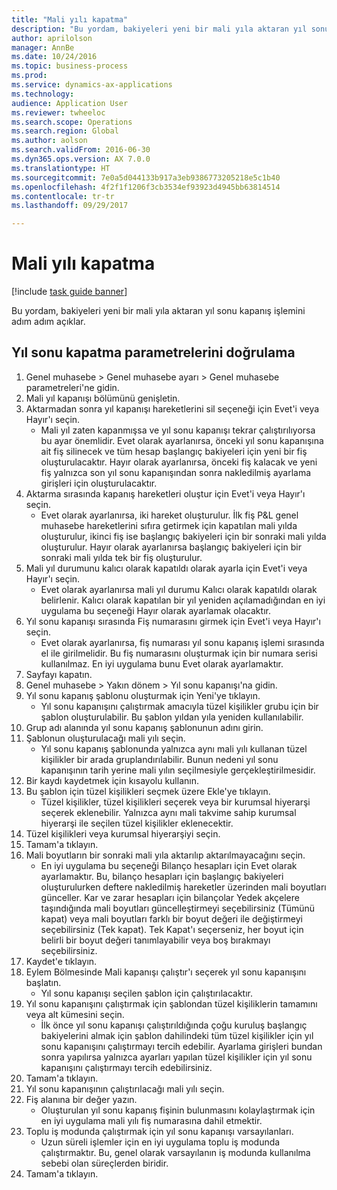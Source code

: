 ```yaml
--- 
title: "Mali yılı kapatma"
description: "Bu yordam, bakiyeleri yeni bir mali yıla aktaran yıl sonu kapanış işlemini adım adım açıklar."
author: aprilolson
manager: AnnBe
ms.date: 10/24/2016
ms.topic: business-process
ms.prod: 
ms.service: dynamics-ax-applications
ms.technology: 
audience: Application User
ms.reviewer: twheeloc
ms.search.scope: Operations
ms.search.region: Global
ms.author: aolson
ms.search.validFrom: 2016-06-30
ms.dyn365.ops.version: AX 7.0.0
ms.translationtype: HT
ms.sourcegitcommit: 7e0a5d044133b917a3eb9386773205218e5c1b40
ms.openlocfilehash: 4f2f1f1206f3cb3534ef93923d4945bb63814514
ms.contentlocale: tr-tr
ms.lasthandoff: 09/29/2017

---
```

# <a name="close-the-fiscal-year"></a>Mali yılı kapatma

[!include [task guide banner](../../includes/task-guide-banner.md)]

Bu yordam, bakiyeleri yeni bir mali yıla aktaran yıl sonu kapanış işlemini adım adım açıklar.


## <a name="validate-year-end-close-parameters"></a>Yıl sonu kapatma parametrelerini doğrulama
1. Genel muhasebe > Genel muhasebe ayarı > Genel muhasebe parametreleri'ne gidin.
2. Mali yıl kapanışı bölümünü genişletin.
3. Aktarmadan sonra yıl kapanışı hareketlerini sil seçeneği için Evet'i veya Hayır'ı seçin.
    * Mali yıl zaten kapanmışsa ve yıl sonu kapanışı tekrar çalıştırılıyorsa bu ayar önemlidir. Evet olarak ayarlanırsa, önceki yıl sonu kapanışına ait fiş silinecek ve tüm hesap başlangıç bakiyeleri için yeni bir fiş oluşturulacaktır. Hayır olarak ayarlanırsa, önceki fiş kalacak ve yeni fiş yalnızca son yıl sonu kapanışından sonra nakledilmiş ayarlama girişleri için oluşturulacaktır.  
4. Aktarma sırasında kapanış hareketleri oluştur için Evet'i veya Hayır'ı seçin.
    * Evet olarak ayarlanırsa, iki hareket oluşturulur. İlk fiş P&L genel muhasebe hareketlerini sıfıra getirmek için kapatılan mali yılda oluşturulur, ikinci fiş ise başlangıç bakiyeleri için bir sonraki mali yılda oluşturulur. Hayır olarak ayarlanırsa başlangıç bakiyeleri için bir sonraki mali yılda tek bir fiş oluşturulur.  
5. Mali yıl durumunu kalıcı olarak kapatıldı olarak ayarla için Evet'i veya Hayır'ı seçin.
    * Evet olarak ayarlanırsa mali yıl durumu Kalıcı olarak kapatıldı olarak belirlenir.  Kalıcı olarak kapatılan bir yıl yeniden açılamadığından en iyi uygulama bu seçeneği Hayır olarak ayarlamak olacaktır.  
6. Yıl sonu kapanışı sırasında Fiş numarasını girmek için Evet'i veya Hayır'ı seçin.
    * Evet olarak ayarlanırsa, fiş numarası yıl sonu kapanış işlemi sırasında el ile girilmelidir. Bu fiş numarasını oluşturmak için bir numara serisi kullanılmaz. En iyi uygulama bunu Evet olarak ayarlamaktır.  
7. Sayfayı kapatın.
8. Genel muhasebe > Yakın dönem > Yıl sonu kapanışı'na gidin.
9. Yıl sonu kapanış şablonu oluşturmak için Yeni'ye tıklayın.
    * Yıl sonu kapanışını çalıştırmak amacıyla tüzel kişilikler grubu için bir şablon oluşturulabilir. Bu şablon yıldan yıla yeniden kullanılabilir.  
10. Grup adı alanında yıl sonu kapanış şablonunun adını girin.
11. Şablonun oluşturulacağı mali yılı seçin.
    * Yıl sonu kapanış şablonunda yalnızca aynı mali yılı kullanan tüzel kişilikler bir arada gruplandırılabilir. Bunun nedeni yıl sonu kapanışının tarih yerine mali yılın seçilmesiyle gerçekleştirilmesidir.  
12. Bir kaydı kaydetmek için kısayolu kullanın.
13. Bu şablon için tüzel kişilikleri seçmek üzere Ekle'ye tıklayın.
    * Tüzel kişilikler, tüzel kişilikleri seçerek veya bir kurumsal hiyerarşi seçerek eklenebilir.  Yalnızca aynı mali takvime sahip kurumsal hiyerarşi ile seçilen tüzel kişilikler eklenecektir.  
14. Tüzel kişilikleri veya kurumsal hiyerarşiyi seçin.
15. Tamam'a tıklayın.
16. Mali boyutların bir sonraki mali yıla aktarılıp aktarılmayacağını seçin.
    * En iyi uygulama bu seçeneği Bilanço hesapları için Evet olarak ayarlamaktır.  Bu, bilanço hesapları için başlangıç bakiyeleri oluşturulurken deftere nakledilmiş hareketler üzerinden mali boyutları günceller.  Kar ve zarar hesapları için bilançolar Yedek akçelere taşındığında mali boyutları güncelleştirmeyi seçebilirsiniz (Tümünü kapat) veya mali boyutları farklı bir boyut değeri ile değiştirmeyi seçebilirsiniz (Tek kapat). Tek Kapat'ı seçerseniz, her boyut için belirli bir boyut değeri tanımlayabilir veya boş bırakmayı seçebilirsiniz.  
17. Kaydet'e tıklayın.
18. Eylem Bölmesinde Mali kapanışı çalıştır'ı seçerek yıl sonu kapanışını başlatın.
    * Yıl sonu kapanışı seçilen şablon için çalıştırılacaktır.  
19. Yıl sonu kapanışını çalıştırmak için şablondan tüzel kişiliklerin tamamını veya alt kümesini seçin.
    * İlk önce yıl sonu kapanışı çalıştırıldığında çoğu kuruluş başlangıç bakiyelerini almak için şablon dahilindeki tüm tüzel kişilikler için yıl sonu kapanışını çalıştırmayı tercih edebilir. Ayarlama girişleri bundan sonra yapılırsa yalnızca ayarları yapılan tüzel kişilikler için yıl sonu kapanışını çalıştırmayı tercih edebilirsiniz.  
20. Tamam'a tıklayın.
21. Yıl sonu kapanışının çalıştırılacağı mali yılı seçin.
22. Fiş alanına bir değer yazın.
    * Oluşturulan yıl sonu kapanış fişinin bulunmasını kolaylaştırmak için en iyi uygulama mali yılı fiş numarasına dahil etmektir.  
23. Toplu iş modunda çalıştırmak için yıl sonu kapanışı varsayılanları.
    * Uzun süreli işlemler için en iyi uygulama toplu iş modunda çalıştırmaktır. Bu, genel olarak varsayılanın iş modunda kullanılma sebebi olan süreçlerden biridir.  
24. Tamam'a tıklayın.


